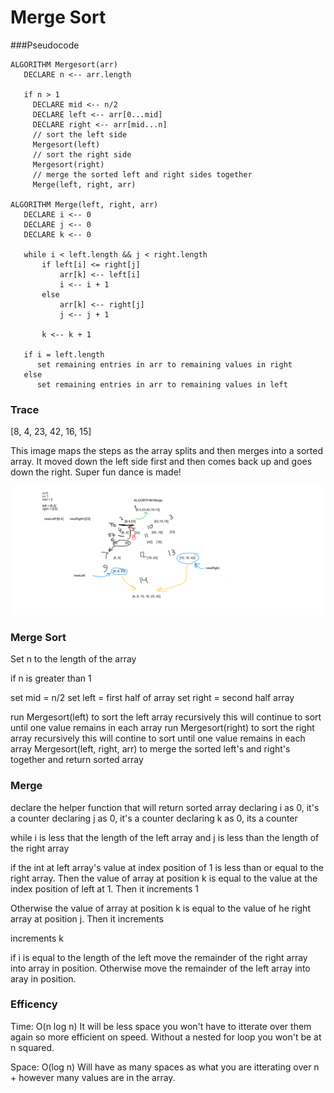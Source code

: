 # Merge Sort

###Pseudocode

 ```
ALGORITHM Mergesort(arr)
    DECLARE n <-- arr.length
           
    if n > 1
      DECLARE mid <-- n/2
      DECLARE left <-- arr[0...mid]
      DECLARE right <-- arr[mid...n]
      // sort the left side
      Mergesort(left)
      // sort the right side
      Mergesort(right)
      // merge the sorted left and right sides together
      Merge(left, right, arr)

ALGORITHM Merge(left, right, arr)
    DECLARE i <-- 0
    DECLARE j <-- 0
    DECLARE k <-- 0

    while i < left.length && j < right.length
        if left[i] <= right[j]
            arr[k] <-- left[i]
            i <-- i + 1
        else
            arr[k] <-- right[j]
            j <-- j + 1
            
        k <-- k + 1

    if i = left.length
       set remaining entries in arr to remaining values in right
    else
       set remaining entries in arr to remaining values in left

```
    
      
 ### Trace
 
 [8, 4, 23, 42, 16, 15]

 This image maps the steps as the array splits and then merges into a sorted array. It moved down the left side first and then comes back up and goes down the right. Super fun dance is made!

 ![Merge Sort Steps](assets/merge-sort-whiteboard.png)

### Merge Sort

Set n to the length of the array

if n is greater than 1

set mid = n/2
set left = first half of array
set right = second half array

run Mergesort(left) to sort the left array recursively this will continue to sort until one value remains in each array
run Mergesort(right) to sort the right array recursively this will contine to sort until one value remains in each array
Mergesort(left, right, arr) to merge the sorted left's and right's together and return sorted array
 
 
### Merge
 
declare the helper function that will return sorted array
declaring i as 0, it's a counter
declaring j as 0, it's a counter
declaring k as 0, its a counter

while i is less that the length of the left array and j is less than the length of the right array

if the int at left array's value at index position of 1 is less than or equal to the right array. Then the value of array at position k is equal to the value at the index position of left at 1. Then it increments 1

Otherwise the value of array at position k is equal to the value of he right array at position j. Then it increments

increments k

if i is equal to the length of the left move the remainder of the right array into array in position. Otherwise move the remainder of the left array into aray in position.

      
### Efficency
 
Time: O(n log n)
It will be less space you won't have to itterate over them again so more efficient on speed. Without a nested for loop you won't be at n squared.

Space: O(log n)
Will have as many spaces as what you are itterating over n + however many values are in the array.
   